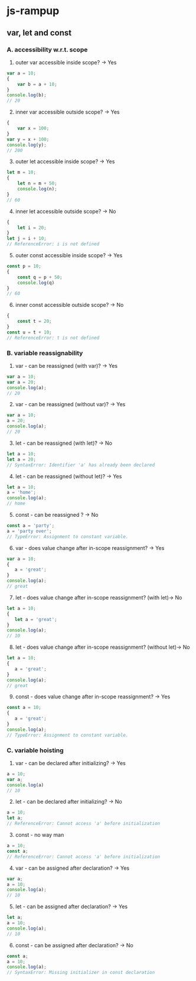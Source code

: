 # js-rampup

## var, let and const
### A. accessibility w.r.t. scope
1. outer var accessible inside scope? -> Yes
```js
var a = 10;
{ 
    var b = a + 10;
}
console.log(b);
// 20
```

2. inner var accessible outside scope? -> Yes
```js
{
    var x = 100;
}
var y = x + 100;
console.log(y);
// 200
```

3. outer let accessible inside scope? -> Yes
```js
let m = 10;
{
    let n = m + 50;
    console.log(n);
}
// 60
```

4. inner let accessible outside scope? -> No
```js
{
    let i = 20;
}
let j = i + 10; 
// ReferenceError: i is not defined
```

5. outer const accessible inside scope? -> Yes
```js
const p = 10;
{
    const q = p + 50;
    console.log(q)
}
// 60
```
6. inner const accessible outside scope? -> No
```js
{
    const t = 20;
}
const u = t + 10; 
// ReferenceError: t is not defined
```

### B. variable reassignability
1. var - can be reassigned (with var)? -> Yes
```js
var a = 10;
var a = 20;
console.log(a);
// 20
```
2. var - can be reassigned (without var)? -> Yes
```js
var a = 10;
a = 20;
console.log(a);
// 20
```
3. let - can be reassigned (with let)? -> No
```js
let a = 10;
let a = 20;
// SyntaxError: Identifier 'a' has already been declared
```
4. let - can be reassigned (without let)? -> Yes
```js
let a = 10;
a = 'home';
console.log(a);
// home
```
5. const - can be reassigned ? -> No
```js
const a = 'party';
a = 'party over';
// TypeError: Assignment to constant variable.
```
6. var - does value change after in-scope reassignment? -> Yes
```js
var a = 10;
{
   a = 'great'; 
}
console.log(a);
// great
```
7. let - does value change after in-scope reassignment? (with let)-> No
```js
let a = 10;
{
   let a = 'great'; 
}
console.log(a);
// 10
```
8. let - does value change after in-scope reassignment? (without let)-> No
```js
let a = 10;
{
   a = 'great'; 
}
console.log(a);
// great
```
9. const - does value change after in-scope reassignment? -> Yes
```js
const a = 10;
{
   a = 'great'; 
}
console.log(a);
// TypeError: Assignment to constant variable.
```
### C. variable hoisting
1. var - can be declared after initializing? -> Yes
```js
a = 10;
var a;
console.log(a)
// 10
```
2. let - can be declared after initializing? -> No
```js
a = 10;
let a;
// ReferenceError: Cannot access 'a' before initialization
```
3. const - no way man
```js
a = 10;
const a;
// ReferenceError: Cannot access 'a' before initialization
```
4. var - can be assigned after declaration? -> Yes
```js
var a;
a = 10;
console.log(a);
// 10
```
5. let - can be assigned after declaration? -> Yes
```js
let a;
a = 10;
console.log(a);
// 10
```
6. const - can be assigned after declaration? -> No
```js
const a;
a = 10;
console.log(a);
// SyntaxError: Missing initializer in const declaration
```
